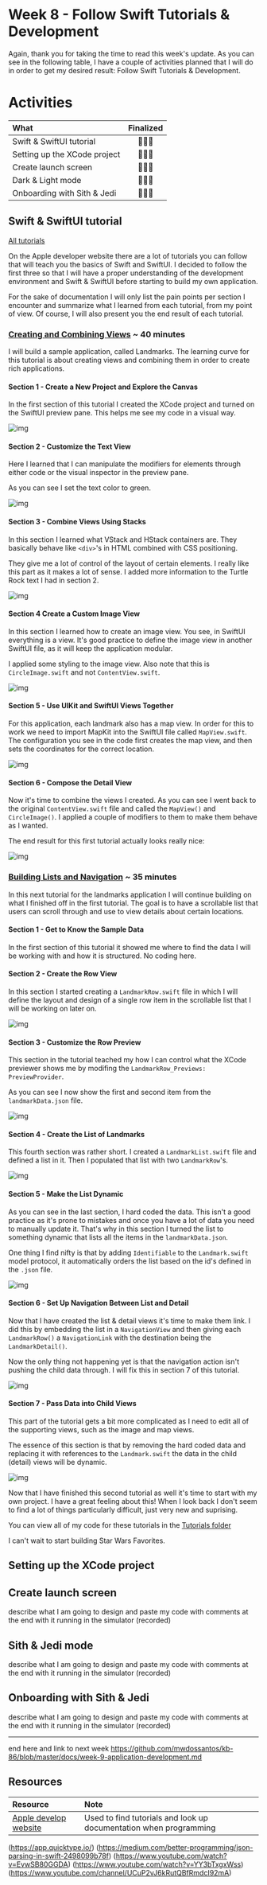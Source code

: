 # Week 8 - Follow Swift Tutorials & Development

Again, thank you for taking the time to read this week's update. As you can see in the following table, I have a couple of activities planned that I will do in order to get my desired result: Follow Swift Tutorials & Development.

# Activities
|What|Finalized|
|:---|:---:|
|Swift & SwiftUI tutorial|🧑🏻‍💻|
|Setting up the XCode project|🧑🏻‍💻|
|Create launch screen|🧑🏻‍💻|
|Dark & Light mode|🧑🏻‍💻|
|Onboarding with Sith & Jedi|🧑🏻‍💻|

## Swift & SwiftUI tutorial

[All tutorials](https://developer.apple.com/tutorials/swiftui/tutorials)

On the Apple developer website there are a lot of tutorials you can follow that will teach you the basics of Swift and SwiftUI. I decided to follow the first three so that I will have a proper understanding of the development environment and Swift & SwiftUI before starting to build my own application. 

For the sake of documentation I will only list the pain points per section I encounter and summarize what I learned from each tutorial, from my point of view. Of course, I will also present you the end result of each tutorial.

### [Creating and Combining Views](https://developer.apple.com/tutorials/swiftui/creating-and-combining-views) ~ 40 minutes

I will build a sample application, called Landmarks. The learning curve for this tutorial is about creating views and combining them in order to create rich applications.

#### Section 1 - Create a New Project and Explore the Canvas
In the first section of this tutorial I created the XCode project and turned on the SwiftUI preview pane. This helps me see my code in a visual way.

![img](https://raw.githubusercontent.com/mwdossantos/kb-86/master/docs/images/tutorial-1-section-1.png)

#### Section 2 - Customize the Text View
Here I learned that I can manipulate the modifiers for elements through either code or the visual inspector in the preview pane.

As you can see I set the text color to green.

![img](https://raw.githubusercontent.com/mwdossantos/kb-86/master/docs/images/tutorial-1-section-2.png)

#### Section 3 - Combine Views Using Stacks
In this section I learned what VStack and HStack containers are. They basically behave like `<div>`'s in HTML combined with CSS positioning. 

They give me a lot of control of the layout of certain elements. I really like this part as it makes a lot of sense. I added more information to the Turtle Rock text I had in section 2.

![img](https://raw.githubusercontent.com/mwdossantos/kb-86/master/docs/images/tutorial-1-section-3.png)

#### Section 4 Create a Custom Image View
In this section I learned how to create an image view. You see, in SwiftUI everything is a view. It's good practice to define the image view in another SwiftUI file, as it will keep the application modular.

I applied some styling to the image view. Also note that this is `CircleImage.swift` and not `ContentView.swift`.

![img](https://raw.githubusercontent.com/mwdossantos/kb-86/master/docs/images/tutorial-1-section-4.png)

#### Section 5 - Use UIKit and SwiftUI Views Together
For this application, each landmark also has a map view. In order for this to work we need to import MapKit into the SwiftUI file called `MapView.swift`. The configuration you see in the code first creates the map view, and then sets the coordinates for the correct location.

![img](https://raw.githubusercontent.com/mwdossantos/kb-86/master/docs/images/tutorial-1-section-5.png)

#### Section 6 - Compose the Detail View
Now it's time to combine the views I created. As you can see I went back to the original `ContentView.swift` file and called the `MapView()` and `CircleImage()`. I applied a couple of modifiers to them to make them behave as I wanted.

The end result for this first tutorial actually looks really nice:

![img](https://raw.githubusercontent.com/mwdossantos/kb-86/master/docs/images/tutorial-1-section-6.png)

### [Building Lists and Navigation](https://developer.apple.com/tutorials/swiftui/building-lists-and-navigation) ~ 35 minutes

In this next tutorial for the landmarks application I will continue building on what I finished off in the first tutorial. The goal is to have a scrollable list that users can scroll through and use to view details about certain locations.

#### Section 1 - Get to Know the Sample Data
In the first section of this tutorial it showed me where to find the data I will be working with and how it is structured. No coding here.

#### Section 2 - Create the Row View
In this section I started creating a `LandmarkRow.swift` file in which I will define the layout and design of a single row item in the scrollable list that I will be working on later on.

![img](https://raw.githubusercontent.com/mwdossantos/kb-86/master/docs/images/tutorial-2-section-2.png)

#### Section 3 - Customize the Row Preview
This section in the tutorial teached my how I can control what the XCode previewer shows me by modifing the `LandmarkRow_Previews: PreviewProvider`.

As you can see I now show the first and second item from the `landmarkData.json` file.

![img](https://raw.githubusercontent.com/mwdossantos/kb-86/master/docs/images/tutorial-2-section-3.png)

#### Section 4 - Create the List of Landmarks
This fourth section was rather short. I created a `LandmarkList.swift` file and defined a list in it. Then I populated that list with two `LandmarkRow`'s.

![img](https://raw.githubusercontent.com/mwdossantos/kb-86/master/docs/images/tutorial-2-section-4.png)

#### Section 5 - Make the List Dynamic
As you can see in the last section, I hard coded the data. This isn't a good practice as it's prone to mistakes and once you have a lot of data you need to manually update it. That's why in this section I turned the list to something dynamic that lists all the items in the `landmarkData.json`.

One thing I find nifty is that by adding `Identifiable` to the `Landmark.swift` model protocol, it automatically orders the list based on the id's defined in the `.json` file.

![img](https://raw.githubusercontent.com/mwdossantos/kb-86/master/docs/images/tutorial-2-section-5.png)

#### Section 6 - Set Up Navigation Between List and Detail
Now that I have created the list & detail views it's time to make them link. I did this by embedding the list in a `NavigationView` and then giving each `LandmarkRow()` a `NavigationLink` with the destination being the `LandmarkDetail()`.

Now the only thing not happening yet is that the navigation action isn't pushing the child data through. I will fix this in section 7 of this tutorial.

![img](https://raw.githubusercontent.com/mwdossantos/kb-86/master/docs/images/tutorial-2-section-6.png)

#### Section 7 - Pass Data into Child Views
This part of the tutorial gets a bit more complicated as I need to edit all of the supporting views, such as the image and map views. 

The essence of this section is that by removing the hard coded data and replacing it with references to the `Landmark.swift` the data in the child (detail) views will be dynamic.

![img](https://raw.githubusercontent.com/mwdossantos/kb-86/master/docs/images/tutorial-2-section-7.gif)

Now that I have finished this second tutorial as well it's time to start with my own project. I have a great feeling about this! When I look back I don't seem to find a lot of things particularly difficult, just very new and suprising. 

You can view all of my code for these tutorials in the [Tutorials folder](https://github.com/mwdossantos/kb-86/blob/master/tutorials)

I can't wait to start building Star Wars Favorites.

## Setting up the XCode project

## Create launch screen

describe what I am going to design and paste my code with comments at the end with it running in the simulator (recorded)

## Sith & Jedi mode

describe what I am going to design and paste my code with comments at the end with it running in the simulator (recorded)

## Onboarding with Sith & Jedi

describe what I am going to design and paste my code with comments at the end with it running in the simulator (recorded)

---

end here and link to next week
https://github.com/mwdossantos/kb-86/blob/master/docs/week-9-application-development.md

## Resources

|Resource|Note|
|:---|:---|
|[Apple develop website](https://developer.apple.com/develop/)|Used to find tutorials and look up documentation when programming|
(https://app.quicktype.io/)
(https://medium.com/better-programming/json-parsing-in-swift-2498099b78f)
(https://www.youtube.com/watch?v=EvwSB80GGDA)
(https://www.youtube.com/watch?v=YY3bTxgxWss)
(https://www.youtube.com/channel/UCuP2vJ6kRutQBfRmdcI92mA)